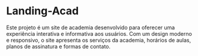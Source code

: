 # Landing-Acad
Este projeto é um site de academia desenvolvido para oferecer uma experiência interativa e informativa aos usuários. Com um design moderno e responsivo, o site apresenta os serviços da academia, horários de aulas, planos de assinatura e formas de contato.
